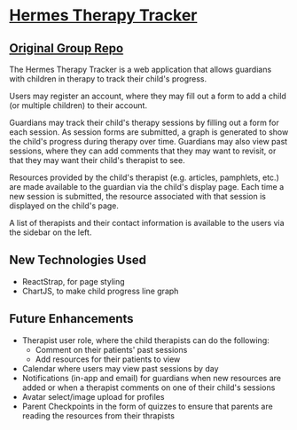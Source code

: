 # [Hermes Therapy Tracker](https://hermes-tracker.herokuapp.com/)
## [Original Group Repo](https://github.com/carenbriones/Hermes)
The Hermes Therapy Tracker is a web application that allows guardians with children in therapy to track their child's progress.

Users may register an account, where they may fill out a form to add a child (or multiple children) to their account.  

Guardians may track their child's therapy sessions by filling out a form for each session. As session forms are submitted, a graph is generated to show the child's progress during therapy over time. Guardians may also view past sessions, where they can add comments that they may want to revisit, or that they may want their child's therapist to see.

Resources provided by the child's therapist (e.g. articles, pamphlets, etc.) are made available to the guardian via the child's display page. Each time a new session is submitted, the resource associated with that session is displayed on the child's page.

A list of therapists and their contact information is available to the users via the sidebar on the left.

## New Technologies Used
- ReactStrap, for page styling
- ChartJS, to make child progress line graph

## Future Enhancements
- Therapist user role, where the child therapists can do the following:
  - Comment on their patients' past sessions
  - Add resources for their patients to view
- Calendar where users may view past sessions by day
- Notifications (in-app and email) for guardians when new resources are added or when a therapist comments on one of their child's sessions
- Avatar select/image upload for profiles
- Parent Checkpoints in the form of quizzes to ensure that parents are reading the resources from their thrapists
